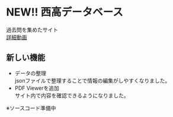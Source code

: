 # NEW!! 西高データベース
過去問を集めたサイト<br>
[詳細動画](https://www.instagram.com/p/C06358MR4LJ/)
## 新しい機能
 - データの整理<br>
  jsonファイルで整理することで情報の編集がしやすくなりました。 
 - PDF Viewerを追加<br>
   サイト内で内容を確認できるようになりました。

※ソースコード準備中
